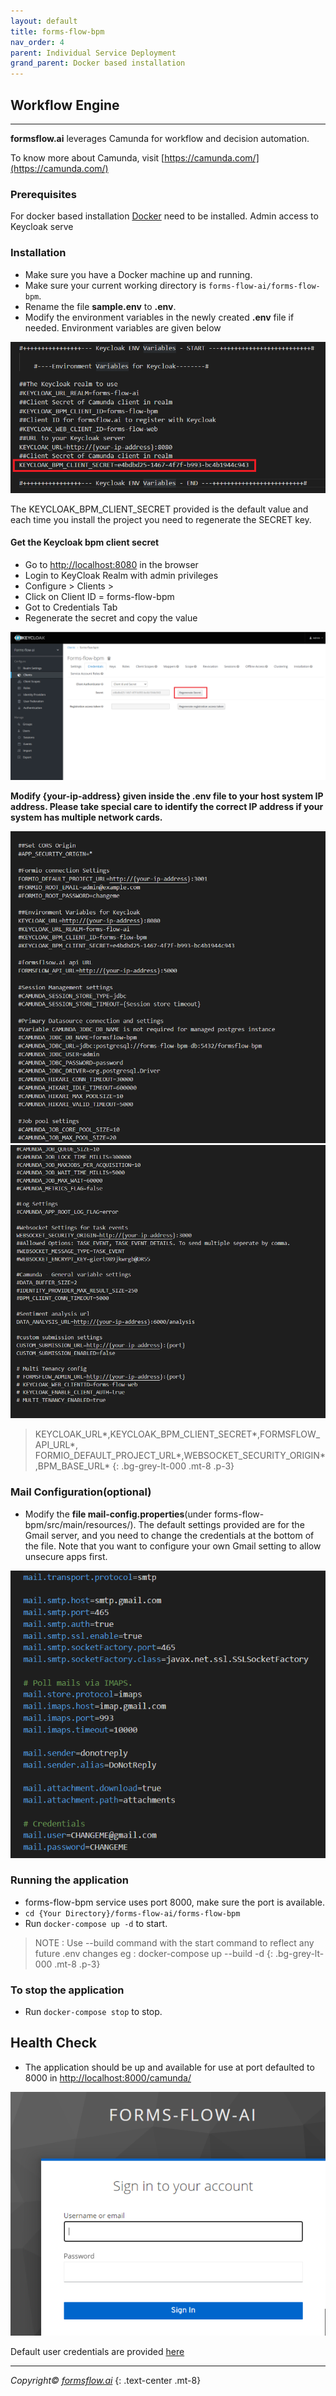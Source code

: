 ```yaml
---
layout: default
title: forms-flow-bpm
nav_order: 4
parent: Individual Service Deployment
grand_parent: Docker based installation
---
```


## Workflow Engine

---

**formsflow.ai** leverages Camunda for workflow and decision automation.

To know more about Camunda, visit [https://camunda.com/](https://camunda.com/)

### Prerequisites
For docker based installation [Docker](https://www.docker.com/) need to be installed.
Admin access to Keycloak serve

### Installation
- Make sure you have a Docker machine up and running.
- Make sure your current working directory is `forms-flow-ai/forms-flow-bpm`.
- Rename the file **sample.env** to **.env**.
- Modify the environment variables in the newly created **.env** file if needed. Environment variables are given below  

![bpm](../../../assets//setup/bpm1.png)  

The KEYCLOAK_BPM_CLIENT_SECRET provided is the default value and each time you install the project you need to regenerate the SECRET key.  

#### **Get the Keycloak bpm client secret**
- Go to [http://localhost:8080](http://localhost:8080/) in the browser
- Login to KeyCloak Realm with admin privileges
- Configure > Clients >
- Click on Client ID = forms-flow-bpm
- Got to Credentials Tab
- Regenerate the secret and copy the value  

![bpm](../../../assets//setup/bpm2.png)   

**Modify {your-ip-address} given inside the .env file to your host system IP address. Please take special care to identify the correct IP address if your system has multiple network cards.**  

![bpm](../../../assets//setup/bpm3.png)
![bpm](../../../assets//setup/bpm4.png) 

> KEYCLOAK_URL*,KEYCLOAK_BPM_CLIENT_SECRET*,FORMSFLOW_API_URL*, FORMIO_DEFAULT_PROJECT_URL*,WEBSOCKET_SECURITY_ORIGIN*,BPM_BASE_URL* 
{: .bg-grey-lt-000 .mt-8 .p-3}  

### Mail Configuration(optional)
- Modify the **file mail-config.properties**(under forms-flow-bpm/src/main/resources/). The default settings provided are for the Gmail server, and you need to change the credentials at the bottom of the file. Note that you want to configure your own Gmail setting to allow unsecure apps first.  

![bpm](../../../assets//setup/bpm5.png)

### Running the application
- forms-flow-bpm service uses port 8000, make sure the port is available.
- `cd {Your Directory}/forms-flow-ai/forms-flow-bpm`
- Run `docker-compose up -d` to start.  

> NOTE : Use --build command with the start command to reflect any future .env changes eg : docker-compose up --build -d
{: .bg-grey-lt-000 .mt-8 .p-3}  

### To stop the application
- Run `docker-compose stop` to stop.  

## Health Check
- The application should be up and available for use at port defaulted to 8000 in [http://localhost:8000/camunda/](http://localhost:8000/camunda/)  

![bpm](../../../assets//setup/bpm6.png)  

Default user credentials are provided <a href="https://aot-technologies.github.io/forms-flow-ai-doc/default%20user%20credential.html"  target="_blank" > here</a>  


  --- 
*Copyright© [formsflow.ai](https://formsflow.ai/)*
{: .text-center .mt-8}

 